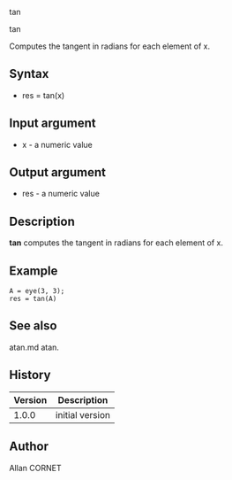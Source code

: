 



tan


tan

Computes the tangent in radians for each element of x.

## Syntax

- res = tan(x)

## Input argument

 - x - a numeric value

## Output argument

 - res - a numeric value

## Description

<b>tan</b> computes the tangent in radians for each element of x.

## Example

```Nelson
A = eye(3, 3);
res = tan(A)
```

## See also

atan.md atan.
## History

|Version|Description|
|------|------|
|1.0.0|initial version|


## Author

Allan CORNET




